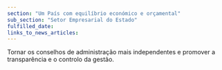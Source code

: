 ```yaml
---
section: "Um País com equilíbrio económico e orçamental"
sub_section: "Setor Empresarial do Estado"
fulfilled_date:
links_to_news_articles:
---
```


Tornar os conselhos de administração mais independentes e promover a transparência e o controlo da gestão.
